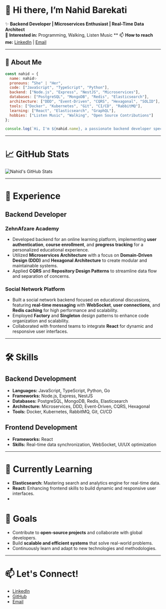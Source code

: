 # 👋 Hi there, I’m Nahid Barekati

✨ **Backend Developer | Microservices Enthusiast | Real-Time Data Architect**  
👀 **Interested in:** Programming, Walking, Listen Music **
📫 **How to reach me:** [LinkedIn](https://www.linkedin.com/in/nahid-barekati-a1b495201) | [Email](mailto:your-email@example.com)


---

## 🚀 **About Me**

```javascript
const nahid = {
  name: nahid✨
  pronouns: "ُShe" | "Her",
  code: ["JavaScript", "TypeScript", "Python"],
  backend: ["Node.js", "Express", "NestJS", "Microservices"],
  databases: ["PostgreSQL", "MongoDB", "Redis", "Elasticsearch"],
  architecture: ["DDD", "Event-Driven", "CQRS", "Hexagonal", "SOLID"],
  tools: ["Docker", "Kubernetes", "Git", "CI/CD", "RabbitMQ"],
  learning: ["React", "Elasticsearch", "GraphQL"],
  hobbies: ["Listen Music", "Walking", "Open Source Contributions"]
};

console.log(`Hi, I'm ${nahid.name}, a passionate backend developer specializing in building scalable and efficient systems.`);
```

---

# 📈 GitHub Stats

![Nahid's GitHub Stats](https://github-readme-stats.vercel.app/api?username=nahidbarekati&show_icons=true&theme=radical)

---


# 💼 Experience

## **Backend Developer**  
### **ZehnAfzare Academy**  
- Developed backend for an online learning platform, implementing **user authentication**, **course enrollment**, and **progress tracking** for a personalized educational experience.  
- Utilized **Microservices Architecture** with a focus on **Domain-Driven Design (DDD)** and **Hexagonal Architecture** to create modular and maintainable systems.  
- Applied **CQRS** and **Repository Design Patterns** to streamline data flow and separation of concerns.  

### **Social Network Platform**  
- Built a social network backend focused on educational discussions, featuring **real-time messaging** with **WebSocket**, **user connections**, and **Redis caching** for high performance and scalability.  
- Employed **Factory** and **Singleton** design patterns to enhance code organization and scalability.  
- Collaborated with frontend teams to integrate **React** for dynamic and responsive user interfaces.  

---

# 🛠️ Skills

## **Backend Development**  
- **Languages:** JavaScript, TypeScript, Python, Go  
- **Frameworks:** Node.js, Express, NestJS  
- **Databases:** PostgreSQL, MongoDB, Redis, Elasticsearch  
- **Architecture:** Microservices, DDD, Event-Driven, CQRS, Hexagonal  
- **Tools:** Docker, Kubernetes, RabbitMQ, Git, CI/CD  

## **Frontend Development**  
- **Frameworks:** React  
- **Skills:** Real-time data synchronization, WebSocket, UI/UX optimization  

---

# 🌱 Currently Learning  
- **Elasticsearch:** Mastering search and analytics engine for real-time data.  
- **React:** Enhancing frontend skills to build dynamic and responsive user interfaces.
- 

# 🎯 Goals  
- Contribute to **open-source projects** and collaborate with global developers.  
- Build **scalable and efficient systems** that solve real-world problems.  
- Continuously learn and adapt to new technologies and methodologies.  

---

# 📫 Let's Connect!  
- [LinkedIn](https://www.linkedin.com/in/nahid-barekati-a1b495201)  
- [GitHub](https://github.com/nahidbarekati)  
- [Email](mailto:your-email@example.com)  


